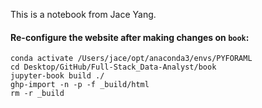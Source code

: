 This is a notebook from Jace Yang.

#### Re-configure the website after making changes on `book`:

```
conda activate /Users/jace/opt/anaconda3/envs/PYFORAML
cd Desktop/GitHub/Full-Stack_Data-Analyst/book
jupyter-book build ./
ghp-import -n -p -f _build/html
rm -r _build
```
